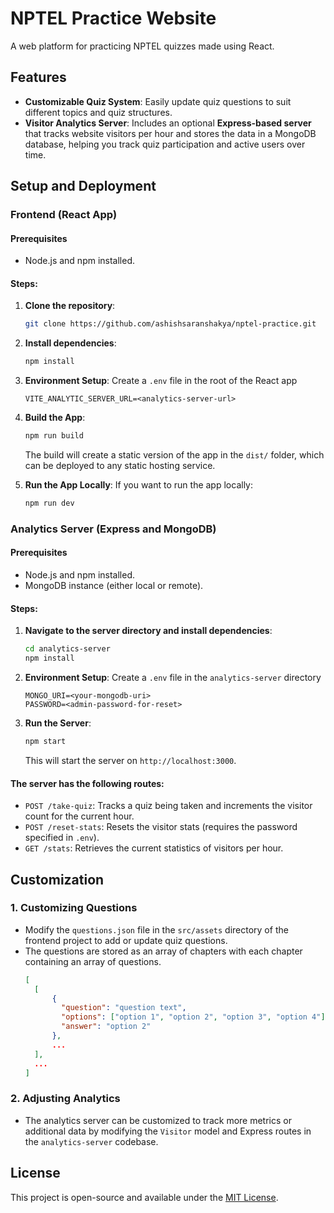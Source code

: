 # NPTEL Practice Website

A web platform for practicing NPTEL quizzes made using React.

## Features

- **Customizable Quiz System**: Easily update quiz questions to suit different topics and quiz structures.
- **Visitor Analytics Server**: Includes an optional **Express-based server** that tracks website visitors per hour and stores the data in a MongoDB database, helping you track quiz participation and active users over time.

## Setup and Deployment

### Frontend (React App)

#### Prerequisites
- Node.js and npm installed.

#### Steps:
1. **Clone the repository**:
	```bash
	git clone https://github.com/ashishsaranshakya/nptel-practice.git
	```

2. **Install dependencies**:
	```bash
	npm install
	```

3. **Environment Setup**:
   	Create a `.env` file in the root of the React app
    ```
    VITE_ANALYTIC_SERVER_URL=<analytics-server-url>
    ```

4. **Build the App**:
	```bash
	npm run build
	```
	The build will create a static version of the app in the `dist/` folder, which can be deployed to any static hosting service.

5. **Run the App Locally**:
   If you want to run the app locally:
   ```bash
   npm run dev
   ```

### Analytics Server (Express and MongoDB)

#### Prerequisites
- Node.js and npm installed.
- MongoDB instance (either local or remote).

#### Steps:
1. **Navigate to the server directory and install dependencies**:
	```bash
	cd analytics-server
	npm install
	```

2. **Environment Setup**:
   	Create a `.env` file in the `analytics-server` directory
	```
	MONGO_URI=<your-mongodb-uri>
	PASSWORD=<admin-password-for-reset>
	```

3. **Run the Server**:
	```bash
	npm start
	```
	This will start the server on `http://localhost:3000`.

#### The server has the following routes:
   - `POST /take-quiz`: Tracks a quiz being taken and increments the visitor count for the current hour.
   - `POST /reset-stats`: Resets the visitor stats (requires the password specified in `.env`).
   - `GET /stats`: Retrieves the current statistics of visitors per hour.

## Customization

### 1. Customizing Questions
- Modify the `questions.json` file in the `src/assets` directory of the frontend project to add or update quiz questions.
- The questions are stored as an array of chapters with each chapter containing an array of questions.
  ```json
  [
	[
		{
		  "question": "question text",
		  "options": ["option 1", "option 2", "option 3", "option 4"],
		  "answer": "option 2"
		},
		...
	],
	...
  ]
  ```

### 2. Adjusting Analytics
- The analytics server can be customized to track more metrics or additional data by modifying the `Visitor` model and Express routes in the `analytics-server` codebase.

## License
This project is open-source and available under the [MIT License](LICENSE).